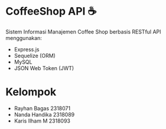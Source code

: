 # CoffeeShop API ☕️

Sistem Informasi Manajemen Coffee Shop berbasis RESTful API menggunakan:
- Express.js
- Sequelize (ORM)
- MySQL
- JSON Web Token (JWT)

# Kelompok
- Rayhan Bagas 2318071
- Nanda Handika 2318089
- Karis Ilham M 2318093
